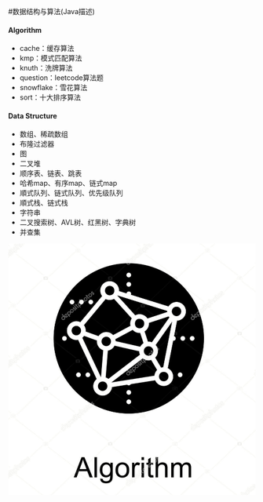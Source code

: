 #数据结构与算法(Java描述)
#### Algorithm
- cache：缓存算法
- kmp：模式匹配算法
- knuth：洗牌算法
- question：leetcode算法题
- snowflake：雪花算法
- sort：十大排序算法
#### Data Structure
- 数组、稀疏数组
- 布隆过滤器
- 图
- 二叉堆
- 顺序表、链表、跳表
- 哈希map、有序map、链式map
- 順式队列、链式队列、优先级队列
- 順式栈、链式栈
- 字符串
- 二叉搜索树、AVL树、红黑树、字典树
- 并查集

![](./src/main/resources/algorithm.jpg)
